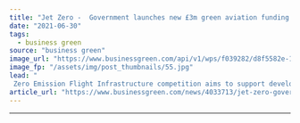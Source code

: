 ```yaml
---
title: "Jet Zero -  Government launches new £3m green aviation funding competition"
date: "2021-06-30"
tags: 
  - business green
source: "business green"
image_url: "https://www.businessgreen.com/api/v1/wps/f039282/d8f5582e-1fb6-49a9-b584-bc720b02a0df/3/british-airways-flying-sky-flight-185x114.jpg"
image_fp: "/assets/img/post_thumbnails/55.jpg"
lead: "
 Zero Emission Flight Infrastructure competition aims to support development of the charging and fuelling infrastructure that could enable zero emission flight ..."
article_url: "https://www.businessgreen.com/news/4033713/jet-zero-government-launches-gbp3m-green-aviation-funding-competition"
---
```


---
